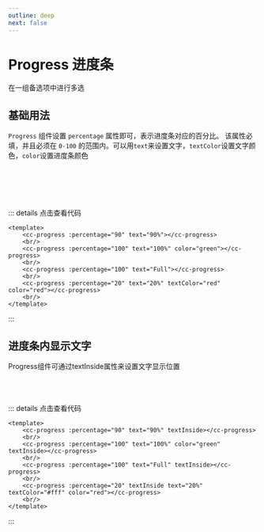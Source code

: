```yaml
---
outline: deep
next: false
---
```


# Progress 进度条

在一组备选项中进行多选

## 基础用法
`Progress` 组件设置 `percentage` 属性即可，表示进度条对应的百分比。 该属性必填，并且必须在 `0-100` 的范围内。可以用`text`来设置文字，`textColor`设置文字颜色，`color`设置进度条颜色

<script setup>
import ccUpload from '../../src/components/upload'
import ccButton from '../../src/components/button'
import ccProgress from '../../src/components/progress'
import { ref } from 'vue'
</script>

<cc-progress :percentage="90" text="90%"></cc-progress>
<br/>
<cc-progress :percentage="100" text="100%" color="green"></cc-progress>
<br/>
<cc-progress :percentage="100" text="Full"></cc-progress>
<br/>
<cc-progress :percentage="20" text="20%" textColor="red" color="red"></cc-progress>
<br/>



::: details 点击查看代码
```vue
<template>
    <cc-progress :percentage="90" text="90%"></cc-progress>
    <br/>
    <cc-progress :percentage="100" text="100%" color="green"></cc-progress>
    <br/>
    <cc-progress :percentage="100" text="Full"></cc-progress>
    <br/>
    <cc-progress :percentage="20" text="20%" textColor="red" color="red"></cc-progress>
    <br/>
</template>
```
:::

## 进度条内显示文字
Progress组件可通过textInside属性来设置文字显示位置
    <cc-progress :percentage="90" text="90%" textInside></cc-progress>
    <br/>
    <cc-progress :percentage="100" text="100%" color="green" textInside></cc-progress>
    <br/>
    <cc-progress :percentage="100" text="Full" textInside></cc-progress>
    <br/>
    <cc-progress :percentage="20" textInside text="20%" textColor="#fff" color="red"></cc-progress>
    <br/>

::: details 点击查看代码
```vue
<template>
    <cc-progress :percentage="90" text="90%" textInside></cc-progress>
    <br/>
    <cc-progress :percentage="100" text="100%" color="green" textInside></cc-progress>
    <br/>
    <cc-progress :percentage="100" text="Full" textInside></cc-progress>
    <br/>
    <cc-progress :percentage="20" textInside text="20%" textColor="#fff" color="red"></cc-progress>
    <br/>
</template>
```
:::
